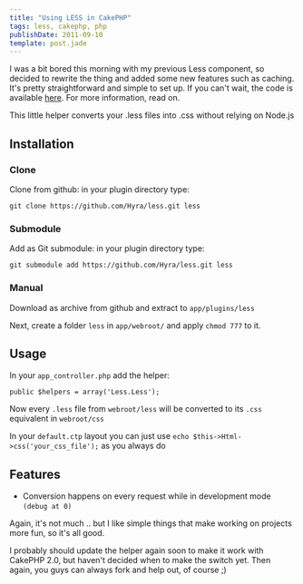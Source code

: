 ```yaml
---
title: "Using LESS in CakePHP"
tags: less, cakephp, php
publishDate: 2011-09-10
template: post.jade
---
```


I was a bit bored this morning with my previous Less component, so decided to rewrite the thing and added some new features such as caching. It's pretty straightforward and simple to set up. If you can't wait, the code is available [here][1]. For more information, read on.

This little helper converts your .less files into .css without relying on Node.js

## Installation

### Clone

Clone from github: in your plugin directory type:

	git clone https://github.com/Hyra/less.git less

### Submodule

Add as Git submodule: in your plugin directory type:

	git submodule add https://github.com/Hyra/less.git less

### Manual

Download as archive from github and extract to `app/plugins/less`

Next, create a folder `less` in `app/webroot/` and apply `chmod 777` to it.

## Usage

In your `app_controller.php` add the helper:

    public $helpers = array('Less.Less');


Now every `.less` file from `webroot/less` will be converted to its `.css` equivalent in `webroot/css`

In your `default.ctp` layout you can just use `echo $this->Html->css('your_css_file');` as you always do

## Features

*   Conversion happens on every request while in development mode `(debug at 0)`

Again, it's not much .. but I like simple things that make working on projects more fun, so it's all good.

I probably should update the helper again soon to make it work with CakePHP 2.0, but haven't decided when to make the switch yet. Then again, you guys can always fork and help out, of course ;)

 [1]: https://github.com/Hyra/less
